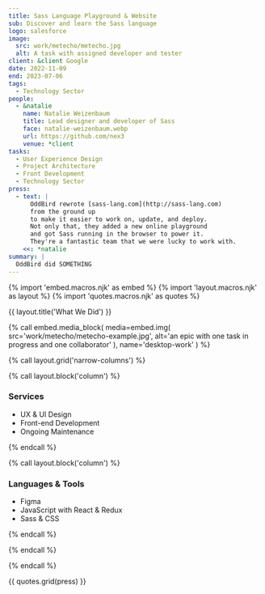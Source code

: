 ```yaml
---
title: Sass Language Playground & Website
sub: Discover and learn the Sass language
logo: salesforce
image:
  src: work/metecho/metecho.jpg
  alt: A task with assigned developer and tester
client: &client Google
date: 2022-11-09
end: 2023-07-06
tags:
  - Technology Sector
people:
  - &natalie
    name: Natalie Weizenbaum
    title: Lead designer and developer of Sass
    face: natalie-weizenbaum.webp
    url: https://github.com/nex3
    venue: *client
tasks:
  - User Experience Design
  - Project Architecture
  - Front Development
  - Technology Sector
press:
  - text: |
      OddBird rewrote [sass-lang.com](http://sass-lang.com)
      from the ground up
      to make it easier to work on, update, and deploy.
      Not only that, they added a new online playground
      and got Sass running in the browser to power it.
      They're a fantastic team that we were lucky to work with.
    <<: *natalie
summary: |
  OddBird did SOMETHING
---
```


{% import 'embed.macros.njk' as embed %}
{% import 'layout.macros.njk' as layout %}
{% import 'quotes.macros.njk' as quotes %}

{{ layout.title('What We Did') }}

{% call embed.media_block(
  media=embed.img(
    src='work/metecho/metecho-example.jpg',
    alt='an epic with one task in progress
      and one collaborator'
  ),
  name='desktop-work'
) %}

{% call layout.grid('narrow-columns') %}

{% call layout.block('column') %}

### Services

  - UX & UI Design
  - Front-end Development
  - Ongoing Maintenance

{% endcall %}

{% call layout.block('column') %}

### Languages & Tools

  - Figma
  - JavaScript with React & Redux
  - Sass & CSS

{% endcall %}

{% endcall %}

{% endcall %}

{{ quotes.grid(press) }}

